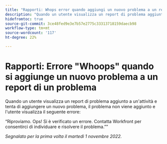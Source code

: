 ```yaml
---
title: "Rapporti: Whops error quando aggiungi un nuovo problema a un report di problema"
description: "Quando un utente visualizza un report di problema aggiunto a un'attività e tenta di aggiungere un nuovo problema, il problema non viene aggiunto e l'utente visualizza un errore."
hidefromtoc: true
source-git-commit: 3ce48fed9e3e7b57e2775c33313718159daecb98
workflow-type: tm+mt
source-wordcount: '117'
ht-degree: 22%

---
```



# Rapporti: Errore &quot;Whoops&quot; quando si aggiunge un nuovo problema a un report di un problema

Quando un utente visualizza un report di problema aggiunto a un&#39;attività e tenta di aggiungere un nuovo problema, il problema non viene aggiunto e l&#39;utente visualizza il seguente errore:

“Riproviamo. Ops! Si è verificato un errore. Contatta Workfront per consentirci di individuare e risolvere il problema.””

_Segnalato per la prima volta il martedì 1 novembre 2022._


